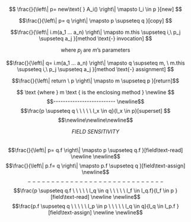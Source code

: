 $$ \frac{}{\left\| p= new\text{ } A_i() \right\| \mapsto l_i \in p }[new] $$

$$\frac{}{\left\| p= q \right\| \mapsto p \supseteq q }[copy] $$

$$\frac{}{\left\| i.m(a_1 ... a_n) \right\| \mapsto m.this \supseteq i,\ p_j \supseteq a_j }[method \text{-} invocation] $$

$$\text {where }  p_j \text { are } m \text{'s parameters}$$

$$\frac{}{\left\| q= i.m(a_1 ... a_n) \right\| \mapsto q \supseteq m, \ m.this \supseteq i,\ p_j \supseteq a_j }[method \text{-} assignment] $$

$$\frac{}{\left\| return \  p \right\| \mapsto m \supseteq p }[return]$$

$$ \text {where } m \text { is the enclosing method }  \newline $$
$$-------------------------- \newline$$
$$\frac{p \supseteq q \ \ \ \ \ l_x \in q}{l_x \in p}[superset] $$
$$\newline\newline\newline$$

$$FIELD \ SENSITIVITY $$\
$$\frac{}{\left\|   p= q.f \right\| \mapsto p \supseteq q.f }[field\text-read] \newline \newline$$
$$\frac{}{\left\|   p.f= q \right\| \mapsto p.f \supseteq q }[field\text-assign] \newline$$
$$-----------------------------$$
$$\frac{p \supseteq q.f \ \ \ \ \ l_q \in q \ \ \ \ \ l_f \in l_q.f}{l_f \in p }[field\text-read] \newline \newline$$
$$\frac{p.f \supseteq q \ \ \ \ \ l_p \in p \ \ \ \ \ l_q \in q}{l_q \in l_p.f }[field\text-assign] \newline \newline$$